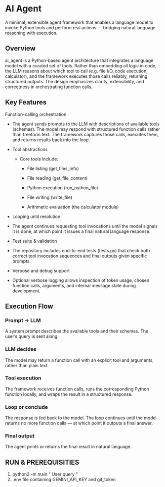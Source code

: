 # AI Agent

A minimal, extensible agent framework that enables a language model to invoke Python tools and perform real actions — bridging natural language reasoning with execution.

## Overview

ai_agent is a Python-based agent architecture that integrates a language model with a curated set of tools. Rather than embedding all logic in code, the LLM reasons about which tool to call (e.g. file I/O, code execution, calculator), and the framework executes those calls reliably, returning structured outputs. The design emphasizes clarity, extensibility, and correctness in orchestrating function calls.

## Key Features

Function-calling orchestration
- The agent sends prompts to the LLM with descriptions of available tools (schemas). The model may respond with structured function calls rather than freeform text. The framework captures those calls, executes them, and returns results back into the loop.
- Tool abstractions
  - Core tools include:

    - File listing (get_files_info)
    
    - File reading (get_file_content)
    
    - Python execution (run_python_file)
    
    - File writing (write_file)
    
    - Arithmetic evaluation (the calculator module)

- Looping until resolution
- The agent continues requesting tool invocations until the model signals it is done, at which point it issues a final natural language response.
- Test suite & validation
- The repository includes end-to-end tests (tests.py) that check both correct tool invocation sequences and final outputs given specific prompts.
- Verbose and debug support
- Optional verbose logging allows inspection of token usage, chosen function calls, arguments, and internal message state during development.


## Execution Flow

### Prompt → LLM
A system prompt describes the available tools and their schemas. The user’s query is sent along.

### LLM decides
The model may return a function call with an explicit tool and arguments, rather than plain text.

### Tool execution
The framework receives function calls, runs the corresponding Python function locally, and wraps the result in a structured response.

### Loop or conclude
The response is fed back to the model. The loop continues until the model returns no more function calls — at which point it outputs a final answer.

### Final output
The agent prints or returns the final result in natural language.

## RUN & PREREQUISITIES

1. python3 -m main " User query " 
2. .env file containing GEMINI_API_KEY and git_token
